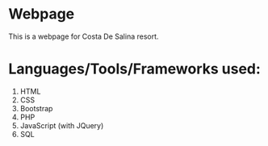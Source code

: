 # Webpage

This is a webpage for Costa De Salina resort.

# Languages/Tools/Frameworks used:
1. HTML
2. CSS
3. Bootstrap
4. PHP
5. JavaScript (with JQuery)
6. SQL
